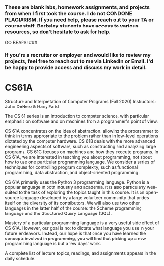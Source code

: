 ### These are blank labs, homework assignments, and projects from when I first took the course. I do not CONDONE PLAGIARISM. If you need help, please reach out to your TA or course staff. Berkeley students have access to various resources, so don’t hesitate to ask for help. 
GO BEARS! ###

### If you're a recruiter or employer and would like to review my projects, feel free to reach out to me via LinkedIn or Email. I'd be happy to provide access and discuss my work in detail. ###

# CS61A
Structure and Interpretation of Computer Programs (Fall 2020) Instructors: John DeNero & Hany Farid

The CS 61 series is an introduction to computer science, with particular emphasis on software and on machines from a programmer's point of view.

CS 61A concentrates on the idea of abstraction, allowing the programmer to think in terms appropriate to the problem rather than in low-level operations dictated by the computer hardware.
CS 61B deals with the more advanced engineering aspects of software, such as constructing and analyzing large programs.
CS 61C focuses on machines and how they execute programs.
In CS 61A, we are interested in teaching you about programming, not about how to use one particular programming language. We consider a series of techniques for controlling program complexity, such as functional programming, data abstraction, and object-oriented programming.

CS 61A primarily uses the Python 3 programming language. Python is a popular language in both industry and academia. It is also particularly well-suited to the task of exploring the topics taught in this course. It is an open-source language developed by a large volunteer community that prides itself on the diversity of its contributors. We will also use two other languages in the latter half of the course: the Scheme programming language and the Structured Query Language (SQL).

Mastery of a particular programming language is a very useful side effect of CS 61A. However, our goal is not to dictate what language you use in your future endeavors. Instead, our hope is that once you have learned the concepts involved in programming, you will find that picking up a new programming language is but a few days' work.

A complete list of lecture topics, readings, and assignments appears in the daily schedule.

